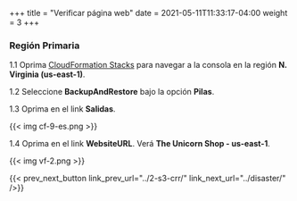 +++
title = "Verificar página web"
date =  2021-05-11T11:33:17-04:00
weight = 3
+++

### Región Primaria

1.1 Oprima [CloudFormation Stacks](https://console.aws.amazon.com/cloudformation/home?region=us-east-1#/stacks/) para navegar a la consola en la región **N. Virginia (us-east-1)**.

1.2 Seleccione **BackupAndRestore** bajo la opción **Pilas**.

1.3 Oprima en el link **Salidas**.

{{< img cf-9-es.png >}}

1.4 Oprima en el link **WebsiteURL**. Verá **The Unicorn Shop - us-east-1**.

{{< img vf-2.png >}}

{{< prev_next_button link_prev_url="../2-s3-crr/" link_next_url="../disaster/" />}}